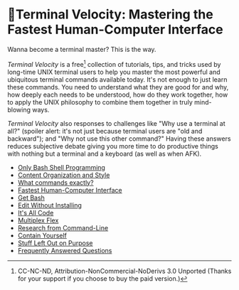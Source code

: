 # 📕Terminal Velocity: Mastering the Fastest Human-Computer Interface

Wanna become a terminal master? This is the way.

*Terminal Velocity* is a free[^1] collection of tutorials, tips, and tricks used by long-time UNIX terminal users to help you master the most powerful and ubiquitous terminal commands available today. It's not enough to just learn these commands. You need to understand what they are good for and why, how deeply each needs to be understood, how do they work together, how to apply the UNIX philosophy to combine them together in truly mind-blowing ways.

*Terminal Velocity* also responses to challenges like "Why use a terminal at all?" (spoiler alert: it's not just because terminal users are "old and backward"); and "Why not use this other command?" Having these answers reduces subjective debate giving you more time to do productive things with nothing but a terminal and a keyboard (as well as when AFK).

[^1]: CC-NC-ND, Attribution-NonCommercial-NoDerivs 3.0 Unported (Thanks for your support if you choose to buy the paid version.)

* [Only Bash Shell Programming](/only-bash-shell-programming)
* [Content Organization and Style](/content-organization-and-style)
* [What commands exactly?](/what-commands-exactly)
* [Fastest Human-Computer Interface](/fastest-human-computer-interface)
* [Get Bash](/get-bash)
* [Edit Without Installing](/edit-without-installing)
* [It's All Code](/its-all-code)
* [Multiplex Flex](/multiplex-flex)
* [Research from Command-Line](/research-from-command-line)
* [Contain Yourself](/contain-yourself)
* [Stuff Left Out on Purpose](/stuff-left-out-on-purpose)
* [Frequently Answered Questions](/faq)
